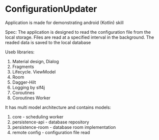 # ConfigurationUpdater

Application is made for demonstrating android (Kotlin) skill

Spec:
The application is designed to read the configuration file from the local storage. Files are read at a specified interval in the background. The readed data is saved to the local database

Useb libraries:
1. Material design, Dialog
2. Fragments
3. Lifecycle. ViewModel
4. Room
5. Dagger-Hilt
6. Logging by slf4j
7. Coroutines
8. Coroutines Worker

It has multi model architecture and contains models:
1. core - scheduling worker
2. persistence-api - database repository
3. persistence-room - database room implementation
4. remote config - configuration file read

